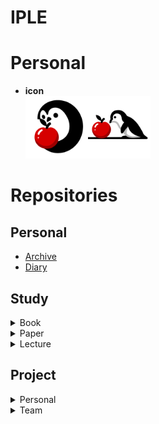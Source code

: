 # IPLE
 
# Personal
* **icon**   
<img src="_image/icon.png" width="100"/><img src="_image/icon2.png" width="100"/> 

# Repositories 
## Personal
* [Archive](https://github.com/iple-aiplus/Archive.git)
* [Diary](https://github.com/iple-aiplus/Diary.git)

## Study 
<details>
<summary>Book</summary>

* <a href="주소">컴퓨터 비전과 딥러닝-오일석</a>

</details>

<details>
<summary>Paper</summary>

* <a href="주소">논문이름</a>

</details>

<details>
<summary>Lecture</summary>

* <a href="주소">논문이름</a>

</details>


## Project 
<details>
<summary>Personal</summary>

* <a href="주소">논문이름</a>

</details>

<details>
<summary>Team</summary>

* <a href="주소">논문이름</a>

</details>
